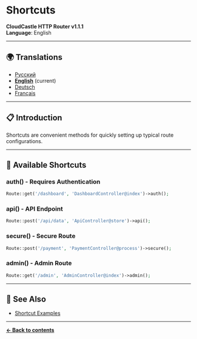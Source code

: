 # Shortcuts

**CloudCastle HTTP Router v1.1.1**  
**Language**: English

---

## 🌍 Translations

- [Русский](../../ru/documentation/shortcuts.md)
- **[English](shortcuts.md)** (current)
- [Deutsch](../../de/documentation/shortcuts.md)
- [Français](../../fr/documentation/shortcuts.md)

---

## 📋 Introduction

Shortcuts are convenient methods for quickly setting up typical route configurations.

---

## 🔧 Available Shortcuts

### auth() - Requires Authentication

```php
Route::get('/dashboard', 'DashboardController@index')->auth();
```

### api() - API Endpoint

```php
Route::post('/api/data', 'ApiController@store')->api();
```

### secure() - Secure Route

```php
Route::post('/payment', 'PaymentController@process')->secure();
```

### admin() - Admin Route

```php
Route::get('/admin', 'AdminController@index')->admin();
```

---

## 🔗 See Also

- [Shortcut Examples](../../../examples/shortcuts-usage.php)

---

**[← Back to contents](README.md)**

